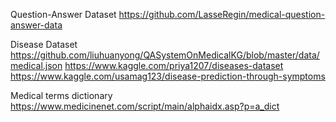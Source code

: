 
Question-Answer Dataset 
https://github.com/LasseRegin/medical-question-answer-data

Disease Dataset
https://github.com/liuhuanyong/QASystemOnMedicalKG/blob/master/data/medical.json
https://www.kaggle.com/priya1207/diseases-dataset
https://www.kaggle.com/usamag123/disease-prediction-through-symptoms

Medical terms dictionary
https://www.medicinenet.com/script/main/alphaidx.asp?p=a_dict
